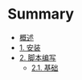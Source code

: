 # Summary

* [概述](README.md)
* [1. 安装](chapter/install.md)
* [2. 脚本编写](chapter/p1/buildScript.md)
    * [2.1. 基础](chapter/p1/buildScriptBasics.md)

